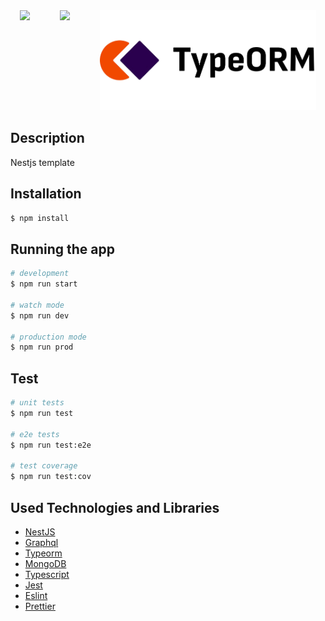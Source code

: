 <div style="display: flex; justify-content: center;">
  <a href="http://nestjs.com/" target="blank" style="margin-right:3rem;">
    <img src="https://docs.nestjs.com/assets/logo-small.svg" style="height: 160px;" />
  </a>
  <a href="https://graphql.org/" target="blank" style="margin-right:3rem;">
    <img src="https://graphql.org/img/logo.svg" style="height: 160px;">
  </a>
  <a href="https://typeorm.io/" target="blank">
    <img src="https://github.com/typeorm/typeorm/raw/master/resources/logo_big.png" style="height: 160px;">
  </a>
</div>

## Description

Nestjs template

## Installation

```bash
$ npm install
```

## Running the app

```bash
# development
$ npm run start

# watch mode
$ npm run dev

# production mode
$ npm run prod
```

## Test

```bash
# unit tests
$ npm run test

# e2e tests
$ npm run test:e2e

# test coverage
$ npm run test:cov
```

## Used Technologies and Libraries

- [NestJS](https://nestjs.com/)
- [Graphql](https://graphql.org/)
- [Typeorm](https://typeorm.io/)
- [MongoDB](https://www.mongodb.com/)
- [Typescript](https://www.typescriptlang.org/)
- [Jest](https://jestjs.io/)
- [Eslint](https://eslint.org/)
- [Prettier](https://prettier.io/)
